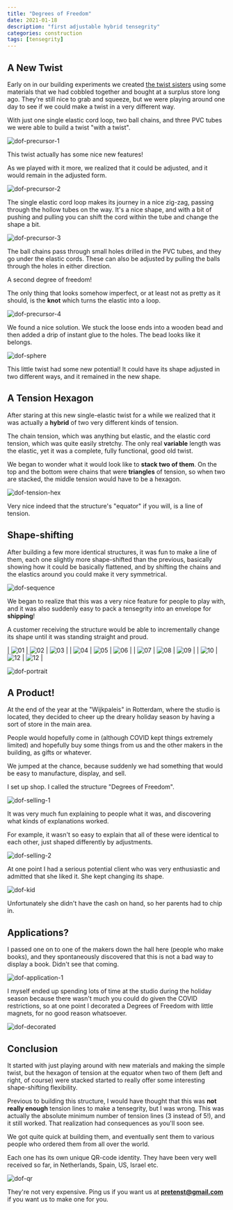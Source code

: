 ```yaml
---
title: "Degrees of Freedom"
date: 2021-01-18
description: "first adjustable hybrid tensegrity"
categories: construction
tags: [tensegrity]
---
```


## A New Twist

Early on in our building experiments we created [the twist sisters](/construction/2020/07/13/twist) using some materials that we had cobbled together and bought at a surplus store long ago. They're still nice to grab and squeeze, but we were playing around one day to see if we could make a twist in a very different way.

With just one single elastic cord loop, two ball chains, and three PVC tubes we were able to build a twist "with a twist".

![dof-precursor-1][dof-precursor-1]

This twist actually has some nice new features! 

As we played with it more, we realized that it could be adjusted, and it would remain in the adjusted form.

![dof-precursor-2][dof-precursor-2]

The single elastic cord loop makes its journey in a nice zig-zag, passing through the hollow tubes on the way.  It's a nice shape, and with a bit of pushing and pulling you can shift the cord within the tube and change the shape a bit.

![dof-precursor-3][dof-precursor-3]

The ball chains pass through small holes drilled in the PVC tubes, and they go under the elastic cords. These can also be adjusted by pulling the balls through the holes in either direction.

A second degree of freedom!

The only thing that looks somehow imperfect, or at least not as pretty as it should, is the **knot** which turns the elastic into a loop.

![dof-precursor-4][dof-precursor-4]

We found a nice solution. We stuck the loose ends into a wooden bead and then added a drip of instant glue to the holes. The bead looks like it belongs. 

![dof-sphere][dof-sphere]

This little twist had some new potential!  It could have its shape adjusted in two different ways, and it remained in the new shape.

## A Tension Hexagon

After staring at this new single-elastic twist for a while we realized that it was actually a **hybrid** of two very different kinds of tension. 

The chain tension, which was anything but elastic, and the elastic cord tension, which was quite easily stretchy. The only real **variable** length was the elastic, yet it was a complete, fully functional, good old twist.

We began to wonder what it would look like to **stack two of them**. On the top and the bottom were chains that were **triangles** of tension, so when two are stacked, the middle tension would have to be a hexagon.

![dof-tension-hex][dof-tension-hex]

Very nice indeed that the structure's "equator" if you will, is a line of tension.

## Shape-shifting

After building a few more identical structures, it was fun to make a line of them, each one slightly more shape-shifted than the previous, basically showing how it could be basically flattened, and by shifting the chains and the elastics around you could make it very symmetrical.

![dof-sequence][dof-sequence]

We began to realize that this was a very nice feature for people to play with, and it was also suddenly easy to pack a tensegrity into an envelope for **shipping**!

A customer receiving the structure would be able to incrementally change its shape until it was standing straight and proud.

| ![01][dof-rise-01] | ![02][dof-rise-02] | ![03][dof-rise-03] |
| ![04][dof-rise-04] | ![05][dof-rise-05] | ![06][dof-rise-06] |
| ![07][dof-rise-07] | ![08][dof-rise-08] | ![09][dof-rise-09] |
| ![10][dof-rise-11] | ![12][dof-rise-11] | ![12][dof-rise-13] |

![dof-portrait][dof-portrait]

## A Product!

At the end of the year at the "Wijkpaleis" in Rotterdam, where the studio is located, they decided to cheer up the dreary holiday season by having a sort of store in the main area.

People would hopefully come in (although COVID kept things extremely limited) and hopefully buy some things from us and the other makers in the building, as gifts or whatever.

We jumped at the chance, because suddenly we had something that would be easy to manufacture, display, and sell.

I set up shop. I called the structure "Degrees of Freedom".

![dof-selling-1][dof-selling-1]

It was very much fun explaining to people what it was, and discovering what kinds of explanations worked.

For example, it wasn't so easy to explain that all of these were identical to each other, just shaped differently by adjustments.

![dof-selling-2][dof-selling-2]

At one point I had a serious potential client who was very enthusiastic and admitted that she liked it.  She kept changing its shape.

![dof-kid][dof-kid]

Unfortunately she didn't have the cash on hand, so her parents had to chip in.

## Applications?

I passed one on to one of the makers down the hall here (people who make books), and they spontaneously discovered that this is not a bad way to display a book.  Didn't see that coming.

![dof-application-1][dof-application-1]

I myself ended up spending lots of time at the studio during the holiday season because there wasn't much you could do given the COVID restrictions, so at one point I decorated a Degrees of Freedom with little magnets, for no good reason whatsoever.

![dof-decorated][dof-decorated]

## Conclusion

It started with just playing around with new materials and making the simple twist, but the hexagon of tension at the equator when two of them (left and right, of course) were stacked started to really offer some interesting shape-shifting flexibility.

Previous to building this structure, I would have thought that this was **not really enough** tension lines to make a tensegrity, but I was wrong. This was actually the absolute minimum number of tension lines (3 instead of 5!), and it still worked. That realization had consequences as you'll soon see.

We got quite quick at building them, and eventually sent them to various people who ordered them from all over the world.

Each one has its own unique QR-code identity. They have been very well received so far, in Netherlands, Spain, US, Israel etc.

![dof-qr][dof-qr]

They're not very expensive. Ping us if you want us at **pretenst@gmail.com** if you want us to make one for you.

[dof-application-1]: /images/2021-01/dof-application-1.jpg
[dof-decorated]: /images/2021-01/dof-decorated.jpg
[dof-kid]: /images/2021-01/dof-kid.jpg
[dof-portrait]: /images/2021-01/dof-portrait.jpg
[dof-precursor-1]: /images/2021-01/dof-precursor-1.jpg
[dof-precursor-2]: /images/2021-01/dof-precursor-2.jpg
[dof-precursor-3]: /images/2021-01/dof-precursor-3.jpg
[dof-precursor-4]: /images/2021-01/dof-precursor-4.jpg
[dof-rise-01]: /images/2021-01/dof-rise-01.jpg
[dof-rise-02]: /images/2021-01/dof-rise-02.jpg
[dof-rise-03]: /images/2021-01/dof-rise-03.jpg
[dof-rise-04]: /images/2021-01/dof-rise-04.jpg
[dof-rise-05]: /images/2021-01/dof-rise-05.jpg
[dof-rise-06]: /images/2021-01/dof-rise-06.jpg
[dof-rise-07]: /images/2021-01/dof-rise-07.jpg
[dof-rise-08]: /images/2021-01/dof-rise-08.jpg
[dof-rise-09]: /images/2021-01/dof-rise-09.jpg
[dof-rise-10]: /images/2021-01/dof-rise-10.jpg
[dof-rise-11]: /images/2021-01/dof-rise-11.jpg
[dof-rise-12]: /images/2021-01/dof-rise-12.jpg
[dof-rise-13]: /images/2021-01/dof-rise-13.jpg
[dof-selling-1]: /images/2021-01/dof-selling-1.jpg
[dof-selling-2]: /images/2021-01/dof-selling-2.jpg
[dof-sequence]: /images/2021-01/dof-sequence.jpg
[dof-sphere]: /images/2021-01/dof-sphere.jpg
[dof-tension-hex]: /images/2021-01/dof-tension-hex.jpg
[dof-qr]: /images/2021-01/dof-qr.jpg
